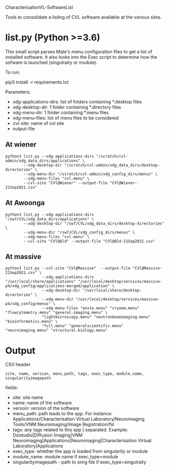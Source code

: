 CharacterisationVL-SoftwareList

Tools to consolidate a listing of CVL software available at the various sites.


# list.py (Python >=3.6)
This small script parses Mate's menu configuration files to get a list of installed software. 
It also looks into the Exec script to determine how the sofware is launched (singulraity or module).

To run:

pip3 install -r requirements.txt

Parameters:
* xdg-applications-dirs: list of folders containing *.desktop files
* xdg-desktop-dir: 1 folder containing *.directory files
* xdg-menu-dir: 1 folder containing *.menu files
* xdg-menu-files: list of menu files to be considered
* cvl-site: name of cvl site
* output-file

## At wiener
```
python3 list.py --xdg-applications-dirs "/scratch/cvl-admin/xdg_data_dirs/applications" \
		--xdg-desktop-dir "/scratch/cvl-admin/xdg_data_dirs/desktop-directories" \
		--xdg-menu-dir "/scratch/cvl-admin/xdg_config_dirs/menus" \
		--xdg-menu-files "cvl.menu" \
		--cvl-site "CVl@Wiener" --output-file "CVl@Wiener-21Sep2021.csv"
```
## At Awoonga
```
python3 list.py --xdg-applications-dirs "/sw7/CVL/xdg_data_dirs/applications" \
		--xdg-desktop-dir "/sw7/CVL/xdg_data_dirs/desktop-directories" \
		--xdg-menu-dir "/sw7/CVL/xdg_config_dirs/menus" \
		--xdg-menu-files "cvl.menu" \
		--cvl-site "CVl@Qld" --output-file "CVl@Qld-21Sep2021.csv"
```

## At massive
```
python3 list.py --cvl-site "CVl@Massive"  --output-file "CVl@Massive-21Sep2021.csv" \
				--xdg-applications-dirs "/usr/local/share/applications" "/usr/local/desktop/services/massive-p4/xdg_config/applications-merged/application" \
                --xdg-desktop-dir "/usr/local/share/desktop-directories" \
                --xdg-menu-dir "/usr/local/desktop/services/massive-p4/xdg_config/menus" \
                --xdg-menu-files "ansto.menu" "cryoem.menu" "flowcytometry.menu" "general-imaging.menu" \
                "lightmicroscopy.menu" "neutronbeamimaging.menu" "bioinformatics.menu" \
                "full.menu" "generalscientific.menu" "neuroimaging.menu" "structural-biology.menu"
```

# Output
CSV header
```
site, name, version, menu_path, tags, exec_type, module_name, singularityimagepath

```

fields:

* site: site name
* name: name of the software
* versoin: version of the software
* menu_path: path leads to the app. For instance: Applications/Characterisation Virtual Laboratory/Neuroimaging Tools/VNM Neuroimaging/Image Registration/fsl
* tags: any tags related to this app | separated. Example: Dsistudio|Diffusion Imaging|VNM Neuroimaging|Applications|Neuroimaging|Characterisation Virtual Laboratory|Applications
* exec_type: whether the app is loaded from singularity or module
* module_name: module name if exec_type=module
* singularityimagepath - path to simg file if exec_type=singulraity
